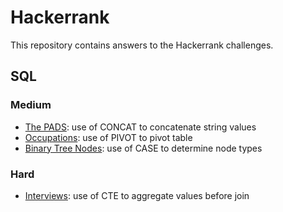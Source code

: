 # Hackerrank
This repository contains answers to the Hackerrank challenges.

## SQL
### Medium
- [The PADS](https://github.com/TravisH0301/hackerrank/blob/main/SQL/Medium/The%20PADS.md): use of CONCAT to concatenate string values
- [Occupations](https://github.com/TravisH0301/hackerrank/blob/main/SQL/Medium/Occupations.md): use of PIVOT to pivot table
- [Binary Tree Nodes](https://github.com/TravisH0301/hackerrank/blob/main/SQL/Medium/Binary%20Tree%20Nodes.md): use of CASE to determine node types

### Hard
- [Interviews](https://github.com/TravisH0301/hackerrank/blob/main/SQL/Hard/Interviews.md): use of CTE to aggregate values before join
